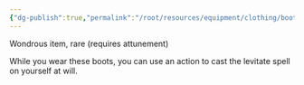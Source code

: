 ```yaml
---
{"dg-publish":true,"permalink":"/root/resources/equipment/clothing/boots-of-levitation/"}
---
```


Wondrous item, rare (requires attunement) 

While you wear these boots, you can use an action to cast the levitate spell on yourself at will. 